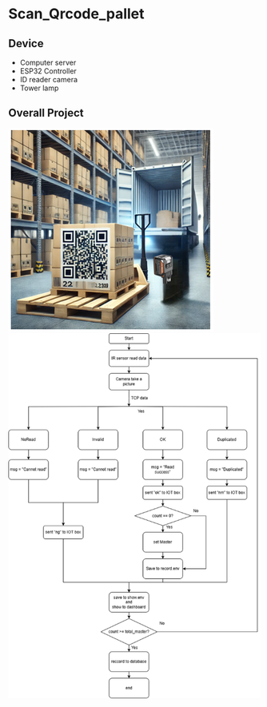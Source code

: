 # Scan_Qrcode_pallet
## Device
- Computer server
- ESP32 Controller
- ID reader camera
- Tower lamp
## Overall Project
![Project over all](overall.png)
![Diagram](Diagram_counting_pallet.png)